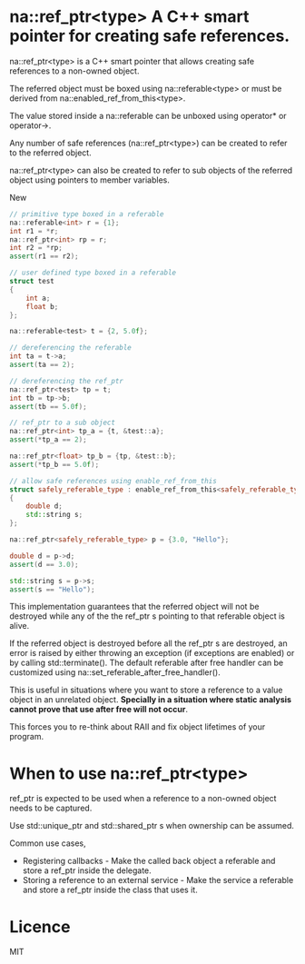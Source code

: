 # na::ref_ptr\<type\> A C++ smart pointer for creating safe references.

na::ref_ptr\<type\> is a C++ smart pointer that allows creating safe references to a non-owned object.

The referred object must be boxed using na::referable\<type\> or must be derived from na::enabled_ref_from_this\<type\>.

The value stored inside a na::referable can be unboxed using operator* or operator->.

Any number of safe references (na::ref_ptr\<type\>) can be created to refer to the referred object.

na::ref_ptr\<type\> can also be created to refer to sub objects of the referred object using pointers to member variables.

New 

```cpp
// primitive type boxed in a referable
na::referable<int> r = {1};
int r1 = *r;
na::ref_ptr<int> rp = r;
int r2 = *rp;
assert(r1 == r2);

// user defined type boxed in a referable
struct test
{
    int a;
    float b;
};

na::referable<test> t = {2, 5.0f};

// dereferencing the referable
int ta = t->a;
assert(ta == 2);

// dereferencing the ref_ptr
na::ref_ptr<test> tp = t;
int tb = tp->b;
assert(tb == 5.0f);

// ref_ptr to a sub object
na::ref_ptr<int> tp_a = {t, &test::a};
assert(*tp_a == 2);

na::ref_ptr<float> tp_b = {tp, &test::b};
assert(*tp_b == 5.0f);

// allow safe references using enable_ref_from_this
struct safely_referable_type : enable_ref_from_this<safely_referable_type>
{
    double d;
    std::string s;
};

na::ref_ptr<safely_referable_type> p = {3.0, "Hello"};

double d = p->d;
assert(d == 3.0);

std::string s = p->s;
assert(s == "Hello");
```

This implementation guarantees that the referred object will not be destroyed while any of the the ref_ptr s pointing to that referable object is alive.

If the referred object is destroyed before all the ref_ptr s are destroyed, an error is raised by either throwing an exception (if exceptions are enabled) or by calling std::terminate(). The default referable after free handler can be customized using na::set_referable_after_free_handler().

This is useful in situations where you want to store a reference to a value object in an unrelated object. **Specially in a situation where static analysis cannot prove that use after free will not occur**.

This forces you to re-think about RAII and fix object lifetimes of your program.

# When to use na::ref_ptr\<type\> #

ref_ptr is expected to be used when a reference to a non-owned object needs to be captured.

Use std::unique_ptr and std::shared_ptr s when ownership can be assumed.

Common use cases,
* Registering callbacks - Make the called back object a referable and store a ref_ptr inside the delegate.
* Storing a reference to an external service - Make the service a referable and store a ref_ptr inside the class that uses it.

# Licence #
MIT

